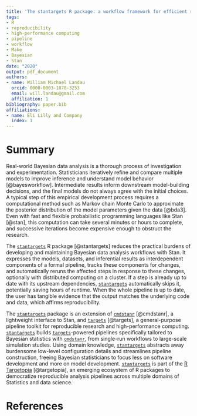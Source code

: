 ```yaml
---
title: 'The stantargets R package: a workflow framework for efficient reproducible Stan-powered Bayesian data analysis pipelines'
tags:
- R
- reproducibility
- high-performance computing
- pipeline
- workflow
- Make
- Bayesian
- Stan
date: "2020"
output: pdf_document
authors:
- name: William Michael Landau
  orcid: 0000-0003-1878-3253
  email: will.landau@gmail.com
  affiliation: 1
bibliography: paper.bib
affiliations:
- name: Eli Lilly and Company
  index: 1
---
```


# Summary

Real-world Bayesian data analysis is a thorough process of investigation and experimentation. Statisticians iteratively refine and compare multiple models to improve inference and understand model behavior [@bayesworkflow]. Intermediate results inform downstream model-building decisions, and the final models do not always agree with the initial choices. A typical step of this empirical development process requires a computational method such as Markov chain Monte Carlo to approximate the posterior distribution of the model parameters given the data [@bda3]. Even with fast and flexible probabilistic programming languages like Stan [@stan], this computation can take several minutes or hours to complete, and successive iterations become expensive enough to obstruct the research.

The [`stantargets`](https://github.com/ropensci/stantargets) R package [@stantargets] reduces the practical burdens of developing and maintaining Bayesian data analysis workflows with Stan. It expresses the models, datasets, and inferential results as interdependent components of a formal pipeline, tracks these components for changes, and automatically reruns the affected steps in response to these changes, optionally with distributed computing on a cluster. If a step is already up to date with its upstream dependencies, [`stantargets`](https://github.com/ropensci/stantargets) automatically skips it, potentially saving hours of runtime. When the whole pipeline is up to date, the user has tangible evidence that the output matches the underlying code and data, which affirms reproducibility.

The [`stantargets`](https://github.com/ropensci/stantargets) package is an extension of [`cmdstanr`](https://github.com/stan-dev/cmdstanr) [@cmdstanr], a lightweight interface to Stan, and [`targets`](https://github.com/ropensci/targets) [@targets], a general-purpose pipeline toolkit for reproducible research and high-performance computing. [`stantargets`](https://github.com/ropensci/stantargets) builds [`targets`](https://github.com/ropensci/targets)-powered pipelines specifically tailored to Bayesian statistics with [`cmdstanr`](https://github.com/stan-dev/cmdstanr), from single-run workflows to large-scale simulation studies. Using domain knowledge, [`stantargets`](https://github.com/ropensci/stantargets) abstracts away burdensome low-level configuration details and streamlines pipeline construction, freeing Bayesian statisticians to focus less on software development and more on model development. [`stantargets`](https://github.com/ropensci/stantargets) is part of the [R Targetopia](https://wlandau.github.io/targetopia) [@targetopia], an emerging ecosystem of R packages to democratize reproducible analysis pipelines across multiple domains of Statistics and data science.

# References
